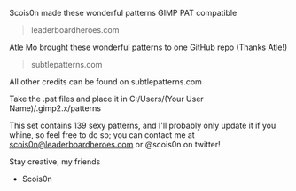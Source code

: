 Scois0n made these wonderful patterns GIMP PAT compatible 
> leaderboardheroes.com

Atle Mo brought these wonderful patterns to one GitHub repo (Thanks Atle!)
> subtlepatterns.com

All other credits can be found on subtlepatterns.com

Take the .pat files and place it in C:/Users/(Your User Name)/.gimp2.x/patterns

This set contains 139 sexy patterns, and I'll probably only update it if you whine,
so feel free to do so; you can contact me at scois0n@leaderboardheroes.com or @scois0n
on twitter!

Stay creative, my friends

- Scois0n